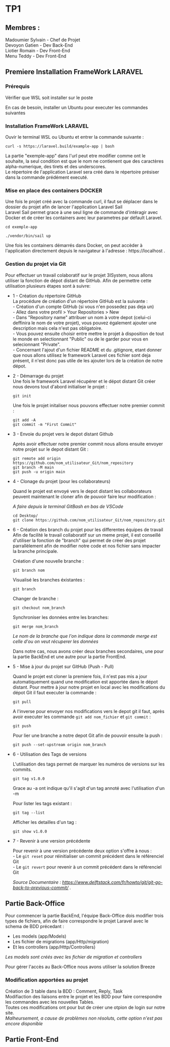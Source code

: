 # TP1

## Membres :


Madoumier Sylvain - Chef de Projet<br/>
Devoyon Gatien - Dev Back-End<br/>
Liotier Romain - Dev Front-End<br/>
Menu Teddy - Dev Front-End<br/>


## Premiere Installation FrameWork LARAVEL

### Prérequis


Vérifier que WSL soit installer sur le poste 

En cas de besoin, installer un Ubuntu pour executer les commandes suivantes


### Installation FrameWork LARAVEL


Ouvir le terminal WSL ou Ubuntu et entrer la commande suivante :


```
curl -s https://laravel.build/example-app | bash
```

La partie "exemple-app" dans l'url peut etre modifier comme ont le souhaite, la seul condition est que le nom ne contienent que des caractères alpha-numerique, des tirets et des underscores.<br/>
Le répertoire de l'application Laravel sera créé dans le répertoire présiser dans la commande prédément executé.


### Mise en place des containers DOCKER


Une fois le projet créé avec la commande curl,
il faut se déplacer dans le dossier du projet afin de lancer l'application Laravel Sail<br/>
Laravel Sail permet grace à une seul ligne de commande d'intéragir avec Docker et de créer les containers avec leur parametres par défault Laravel.


```
cd exemple-app

./vendor/bin/sail up
```


Une fois les containers démarrés dans Docker, on peut accèder à l'application directement depuis le navigateur à l'adresse : https://localhost .



### Gestion du projet via Git

Pour effectuer un travail colaboratif sur le projet 3ISystem, nous allons utiliser la fonction de dépot distant de GitHub.
Afin de permettre cette utilisation plusieurs étapes sont à suivre:

* 1 - Création du répertoire GitHub<br/>
    La procédure de création d'un répertoire GitHub est la suivante :<br/>
        - Création d'un compte GitHub (si vous n'en possedez pas deja un)<br/>
        - Allez dans votre profil > Your Repositories > New<br/>
        - Dans "Repository name" attribuer un nom à votre depot (celui-ci deffinira le nom de votre projet), vous pouvez également ajouter une description mais cela n'est pas obligatoire.<br/>
        - Vous pouvez ensuite choisir entre mettre le projet à disposition de tout le monde en selectionnant "Public" ou de le garder pour vous en selecionnant "Private".<br/>
        - Concernant l'ajout d'un fichier README et du .gitignore, etant donner que nous allons utilisez le framework Laravel ces fichier sont deja présent, il n'est donc pas utile de les ajouter lors de la création de notre dépot.<br/>

* 2 - Démarrage du projet <br/>
    Une fois le framework Laravel récupérer et le dépot distant Git créer nous devons tout d'abord initialiser le projet :
    ```
    git init
    ```

    Une fois le projet initaliser nous pouvons effectuer notre premier commit :
    ```
    git add -A
    git commit -m "First Commit"
    ```

* 3 - Envoie du projet vers le depot distant Github<br/>

    Après avoir effectuer notre premier commit nous allons ensuite envoyer notre projet sur le depot distant Git :
    ```
    git remote add origin https://github.com/nom_utilisateur_Git/nom_repository
    git branch -M main
    git push -u origin main
    ```
* 4 - Clonage du projet (pour les collaborateurs)<br/>

    Quand le projet est envoyé vers le depot distant les collaborateurs peuvent maintenant le cloner afin de pouvoir faire leur modification :

    _A faire depuis le terminal GitBash en bas de VSCode_
    ```
    cd Desktop/
    git clone https://github.com/nom_utilisateur_Git/nom_repository.git
    ```

* 6 - Création des branch du projet pour les differentes équipes de travail<br/>
    Afin de facilité le travail collaboratif sur un meme projet, il est conseillé d'utiliser la fonction de "branch" qui permet de créer des projet parrallèlement afin de modifier notre code et nos fichier sans impacter la branche principale.

    Création d'une nouvelle branche :
    ```
    git branch nom
    ```

    Visualisé les branches éxistantes :
    ```
    git branch
    ```

    Changer de branche :
    ```
    git checkout nom_branch
    ```

    Synchroniser les données entre les branches:
    ```
    git merge nom_branch
    ```
    _Le nom de la branche que l'on indique dans la commande merge est celle d'ou on veut récuperer les données_

    Dans notre cas, nous avons créer deux branches secondaires, une pour la partie BackEnd et une autre pour la partie FrontEnd.

* 5 - Mise à jour du projet sur GitHub (Push - Pull)<br/>

    Quand le projet est cloner la premiere fois, il n'est pas mis a jour automatiquement quand une modification est apportée dans le dépot distant.
    Pour mettre à jour notre projet en local avec les modifications du dépot Git il faut executer la commande :
    ```
    git pull
    ```

    A l'inverse pour envoyer nos modifications vers le depot git il faut, après avoir executer les commande ```git add nom_fichier``` et ```git commit``` :
    ```
    git push
    ```

    Pour lier une branche a notre depot Git afin de pouvoir ensuite la push :
    
    ```
    git push --set-upstream origin nom_branch
    ```

* 6 - Utilisation des Tags de versions

    L'utilisation des tags permet de marquer les numéros de versions sur les commits.

    ```
    git tag v1.0.0
    ```

    Grace au -a ont indique qu'il s'agit d'un tag annoté avec l'utilisation d'un -m

    Pour lister les tags existant :
    ```
    git tag --list
    ```

    Afficher les detailles d'un tag :
    ```
    git show v1.0.0
    ```

* 7 - Revenir à une version précédente

    Pour revenir à une version précédente deux option s'offre à nous :<br/>
        - Le ```git reset``` pour réinitialiser un commit précédent dans le référenciel Git<br/>
        - Le ```git revert``` pour revenir à un commit précédent dans le référenciel Git<br/>

    
    _Source Documentaire : https://www.delftstack.com/fr/howto/git/git-go-back-to-previous-commit/ ._



## Partie Back-Office

Pour commencer la partie BackEnd, l'équipe Back-Office dois modifier trois types de fichiers, afin de faire correspondre le projet Laravel avec le schema de BDD précedant :
* Les models (app/Models)
* Les fichier de migrations (app/Http/migration)
* Et les controllers (app/Http/Controllers)

_Les models sont créés avec les fichier de migration et controllers_

Pour gérer l'accès au Back-Office nous avons utiliser la solution Breeze

### Modification apportées au projet

Création de 3 table dans la BDD : Comment, Reply, Task <br/>
Modifiaction des liaisons entre le projet et les BDD pour faire correspondre les commandes avec les nouvelles Tables. <br/>
Toutes ces modifications ont pour but de créer une otpion de login sur notre site. <br/>
_Malheursement, a cause de problèmes non résoluts, cette option n'est pas encore disponible_


## Partie Front-End